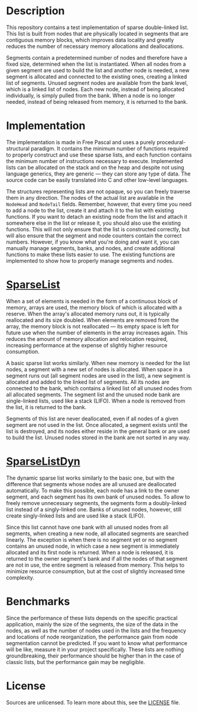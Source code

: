 # Description

This repository contains a test implementation of sparse double-linked list. This list is built from nodes that are physically located in segments that are contiguous memory blocks, which improves data locality and greatly reduces the number of necessary memory allocations and deallocations.

Segments contain a predetermined number of nodes and therefore have a fixed size, determined when the list is instantiated. When all nodes from a given segment are used to build the list and another node is needed, a new segment is allocated and connected to the existing ones, creating a linked list of segments. Unused segment nodes are available from the bank level, which is a linked list of nodes. Each new node, instead of being allocated individually, is simply pulled from the bank. When a node is no longer needed, instead of being released from memory, it is returned to the bank.

# Implementation

The implementation is made in Free Pascal and uses a purely procedural-structural paradigm. It contains the minimum number of functions required to properly construct and use these sparse lists, and each function contains the minimum number of instructions necessary to execute. Implemented lists can be allocated on the stack and on the heap and despite not using language generics, they are generic — they can store any type of data. The source code can be easily translated into C and other low-level languages.

The structures representing lists are not opaque, so you can freely traverse them in any direction. The nodes of the actual list are available in the `NodeHead` and `NodeTail` fields. Remember, however, that every time you need to add a node to the list, create it and attach it to the list with existing functions. If you want to detach an existing node from the list and attach it somewhere else in the list or release it, you should also use the existing functions. This will not only ensure that the list is constructed correctly, but will also ensure that the segment and node counters contain the correct numbers. However, if you know what you're doing and want it, you can manually manage segments, banks, and nodes, and create additional functions to make these lists easier to use. The existing functions are implemented to show how to properly manage segments and nodes.

# [SparseList](Source/SparseList.pp)

When a set of elements is needed in the form of a continuous block of memory, arrays are used, the memory block of which is allocated with a reserve. When the array's allocated memory runs out, it is typically reallocated and its size doubled. When elements are removed from the array, the memory block is not reallocated — its empty space is left for future use when the number of elements in the array increases again. This reduces the amount of memory allocation and relocation required, increasing performance at the expense of slightly higher resource consumption.

A basic sparse list works similarly. When new memory is needed for the list nodes, a segment with a new set of nodes is allocated. When space in a segment runs out (all segment nodes are used in the list), a new segment is allocated and added to the linked list of segments. All its nodes are connected to the bank, which contains a linked list of all unused nodes from all allocated segments. The segment list and the unused node bank are single-linked lists, used like a stack (LIFO). When a node is removed from the list, it is returned to the bank.

Segments of this list are never deallocated, even if all nodes of a given segment are not used in the list. Once allocated, a segment exists until the list is destroyed, and its nodes either reside in the general bank or are used to build the list. Unused nodes stored in the bank are not sorted in any way.

# [SparseListDyn](Source/SparseListDyn.pp)

The dynamic sparse list works similarly to the basic one, but with the difference that segments whose nodes are all unused are deallocated automatically. To make this possible, each node has a link to the owner segment, and each segment has its own bank of unused nodes. To allow to freely remove unnecessary segments, the segments form a doubly-linked list instead of a singly-linked one. Banks of unused nodes, however, still create singly-linked lists and are used like a stack (LIFO).

Since this list cannot have one bank with all unused nodes from all segments, when creating a new node, all allocated segments are searched linearly. The exception is when there is no segment yet or no segment contains an unused node, in which case a new segment is immediately allocated and its first node is returned. When a node is released, it is returned to the owner segment's bank and if all the nodes of that segment are not in use, the entire segment is released from memory. This helps to minimize resource consumption, but at the cost of slightly increased time complexity.

# Benchmarks

Since the performance of these lists depends on the specific practical application, mainly the size of the segments, the size of the data in the nodes, as well as the number of nodes used in the lists and the frequency and locations of node reorganization, the performance gain from node segmentation cannot be predicted. If you want to know what performance will be like, measure it in your project specifically. These lists are nothing groundbreaking, their performance should be higher than in the case of classic lists, but the performance gain may be negligible.

# License

Sources are unlicensed. To learn more about this, see the [LICENSE](LICENSE) file.
